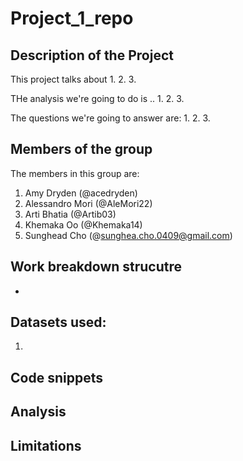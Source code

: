# Project_1_repo

## Description of the Project 

This project talks about 
1. 
2. 
3. 

THe analysis we're going to do is .. 
1. 
2.
3. 

The questions we're going to answer are: 
1. 
2. 
3. 

## Members of the group

The members in this group are: 
1. Amy Dryden (@acedryden)
2. Alessandro Mori (@AleMori22)
3. Arti Bhatia (@Artib03)
4. Khemaka Oo (@Khemaka14)
5. Sunghead Cho (@sunghea.cho.0409@gmail.com)

## Work breakdown strucutre

- 

## Datasets used: 

1. 

## Code snippets


## Analysis 



## Limitations


